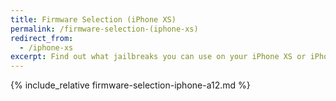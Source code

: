 ```yaml
---
title: Firmware Selection (iPhone XS)
permalink: /firmware-selection-(iphone-xs)
redirect_from:
  - /iphone-xs
excerpt: Find out what jailbreaks you can use on your iPhone XS or iPhone XS Max
---
```


{% include_relative firmware-selection-iphone-a12.md %}
